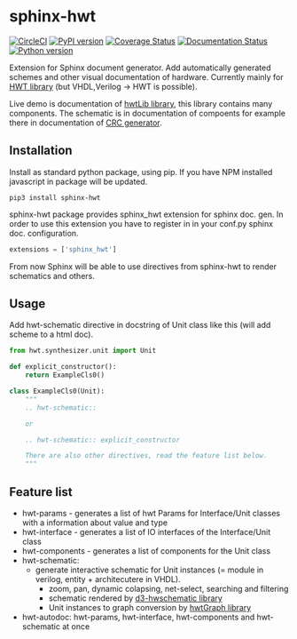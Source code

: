 # sphinx-hwt
[![CircleCI](https://circleci.com/gh/Nic30/sphinx-hwt.svg?style=svg)](https://circleci.com/gh/Nic30/sphinx-hwt)
[![PyPI version](https://badge.fury.io/py/sphinx-hwt.svg)](http://badge.fury.io/py/sphinx-hwt)
[![Coverage Status](https://coveralls.io/repos/github/Nic30/sphinx-hwt/badge.svg?branch=master)](https://coveralls.io/github/Nic30/sphinx-hwt?branch=master)
[![Documentation Status](https://readthedocs.org/projects/sphinx-hwt/badge/?version=latest)](http://sphinx-hwt.readthedocs.io/en/latest/?badge=latest)
[![Python version](https://img.shields.io/pypi/pyversions/sphinx-hwt.svg)](https://img.shields.io/pypi/pyversions/sphinx-hwt.svg)

Extension for Sphinx document generator. Add automatically generated schemes and other visual documentation of hardware.
Currently mainly for [HWT library](https://github.com/Nic30/hwt.git) (but VHDL,Verilog -> HWT is possible).

Live demo is documentation of [hwtLib library](https://github.com/Nic30/hwtLib), this library contains many components. The schematic is in documentation of compoents for example there in documentation of [CRC generator](http://hwtlib.readthedocs.io/en/latest/_static/schematic_viewer/schematic_viewer.html?schematic=../../_static/hwt_schematics/hwtLib.logic.crc.Crc.json).


## Installation
Install as standard python package, using pip. If you have NPM installed javascript in package will be updated.
```
pip3 install sphinx-hwt
```

sphinx-hwt package provides sphinx_hwt extension for sphinx doc. gen. In order to use this extension you have to register in in your conf.py sphinx doc. configuration.

``` python
extensions = ['sphinx_hwt']
```

From now Sphinx will be able to use directives from sphinx-hwt to render schematics and others.



## Usage

Add hwt-schematic directive in docstring of Unit class like this (will add scheme to a html doc).

```python
from hwt.synthesizer.unit import Unit

def explicit_constructor():
    return ExampleCls0()

class ExampleCls0(Unit):
    """
    .. hwt-schematic::

    or

    .. hwt-schematic:: explicit_constructor

    There are also other directives, read the feature list below.
    """

```


## Feature list
* hwt-params - generates a list of hwt Params for Interface/Unit classes with a information about value and type
* hwt-interface - generates a list of IO interfaces of the Interface/Unit class
* hwt-components - generates a list of components for the Unit class
* hwt-schematic:
  * generate interactive schematic for Unit instances (= module in verilog, entity + architecutere in VHDL).
    * zoom, pan, dynamic colapsing, net-select, searching and filtering
    * schematic rendered by [d3-hwschematic library](https://github.com/Nic30/d3-hwschematic)
    * Unit instances to graph conversion by [hwtGraph library](https://github.com/Nic30/hwtGraph)
* hwt-autodoc: hwt-params, hwt-interface, hwt-components and hwt-schematic at once
